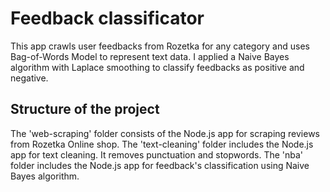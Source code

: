 # Feedback classificator

This app crawls user feedbacks from Rozetka for any category and uses Bag-of-Words Model to represent text data. I applied a Naive Bayes algorithm with Laplace smoothing to classify feedbacks as positive and negative.

## Structure of the project

The 'web-scraping' folder consists of the Node.js app for scraping reviews from Rozetka Online shop.
The 'text-cleaning' folder includes the Node.js app for text cleaning. It removes punctuation and stopwords.
The 'nba' folder includes the Node.js app for feedback's classification using Naive Bayes algorithm.